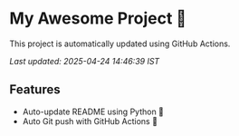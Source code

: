 # My Awesome Project 🚀

This project is automatically updated using GitHub Actions.

_Last updated: 2025-04-24 14:46:39 IST_

## Features
- Auto-update README using Python 🐍
- Auto Git push with GitHub Actions 🤖
